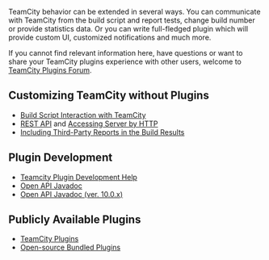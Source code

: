 [//]: # (title: Extending TeamCity)
[//]: # (auxiliary-id: Extending TeamCity)

TeamCity behavior can be extended in several ways. You can communicate with TeamCity from the build script and report tests, change build number or provide statistics data. Or you can write full\-fledged plugin which will provide custom UI, customized notifications and much more.

If you cannot find relevant information here, have questions or want to share your TeamCity plugins experience with other users, welcome to [TeamCity Plugins Forum](https://teamcity-support.jetbrains.com/hc/en-us/community/topics/200366719-TeamCity-Plugin-Development).

## Customizing TeamCity without Plugins
* [Build Script Interaction with TeamCity](build-script-interaction-with-teamcity.md)
* [REST API](rest-api.md) and [Accessing Server by HTTP](accessing-server-by-http.md)
* [Including Third-Party Reports in the Build Results](including-third-party-reports-in-the-build-results.md)


## Plugin Development

* [Teamcity Plugin Development Help](https://plugins.jetbrains.com/docs/teamcity/)
* [Open API Javadoc](http://javadoc.jetbrains.net/teamcity/openapi/current/) 
* [Open API Javadoc (ver. 10.0.x)](http://javadoc.jetbrains.net/teamcity/openapi/10.0/)


## Publicly Available Plugins
* [TeamCity Plugins](https://plugins.jetbrains.com/teamcity)
* [Open-source Bundled Plugins](https://confluence.jetbrains.com/display/TW/Open-source+Bundled+Plugins)